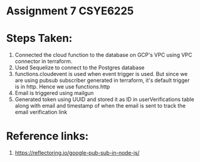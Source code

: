 # Assignment 7 CSYE6225

# Steps Taken:
1. Connected the cloud function to the database on GCP's VPC using VPC connector in terraform.
2. Used Sequelize to connect to the Postgres database
3. functions.cloudevent is used when event trigger is used. But since we are using pubsub subscriber generated in terraform, it's default trigger is in http. Hence we use functions.http
4. Email is triggered using mailgun 
5. Generated token using UUID and stored it as ID in userVerifications table along with email and timestamp of when the email is sent to track the email verification link 


# Reference links:
1. https://reflectoring.io/google-pub-sub-in-node-js/